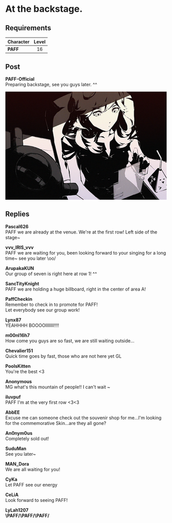 # At the backstage.
## Requirements
|Character|Level|
|---------|:---:|
|**PAFF** | 16  |

## Post
**PAFF-Official**<br>
Preparing backstage, see you guys later. ^^




![p1101.png](./attachments/p1101.png)
## Replies
**Pascal626**<br>
PAFF we are already at the venue. We're at the first row! Left side of the stage\~

**vvv_IRIS_vvv**<br>
PAFF we are waiting for you, been looking forward to your singing for a long time\~ see you later \\oo/

**ArupakaKUN**<br>
Our group of seven is right here at row 1! ^^

**SancTityKnight**<br>
PAFF we are holding a huge billboard, right in the center of area A!

**PaffCheckin**<br>
Remember to check in to promote for PAFF!<br>
Let everybody see our group work!

**Lynx87**<br>
YEAHHHH BOOOOIIIIIII!!!!

**m00nl16h7**<br>
How come you guys are so fast, we are still waiting outside...

**Chevalier151**<br>
Quick time goes by fast, those who are not here yet GL

**PoolsKitten**<br>
You're the best <3

**Anonymous**<br>
MG what's this mountain of people!! I can't wait \~

**iluvpuf**<br>
PAFF I'm at the very first row <3<3

**AbbEE**<br>
Excuse me can someone check out the souvenir shop for me...I'm looking for the commemorative Skin...are they all gone?

**An0nym0us**<br>
Completely sold out!

**SuduMan**<br>
See you later\~

**MAN_Dora**<br>
We are all waiting for you!

**CyKa**<br>
Let PAFF see our energy

**CeLiA**<br>
Look forward to seeing PAFF!

**LyLah1207**<br>
**\\PAFF/****\\PAFF/****\\PAFF/**

